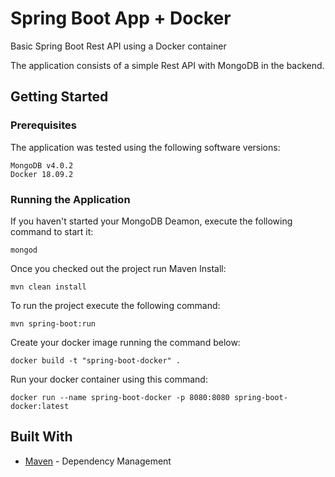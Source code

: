 # Spring Boot App + Docker

Basic Spring Boot Rest API using a Docker container

The application consists of a simple Rest API with MongoDB in the backend.  

## Getting Started

### Prerequisites

The application was tested using the following software versions:

```
MongoDB v4.0.2
Docker 18.09.2
```

### Running the Application

If you haven't started your MongoDB Deamon, execute the following command to start it:

```
mongod
```

Once you checked out the project run Maven Install:

```
mvn clean install
```

To run the project execute the following command:

```
mvn spring-boot:run
```

Create your docker image running the command below:

```
docker build -t "spring-boot-docker" .
```

Run your docker container using this command:

```
docker run --name spring-boot-docker -p 8080:8080 spring-boot-docker:latest
```

## Built With

* [Maven](https://maven.apache.org/) - Dependency Management



